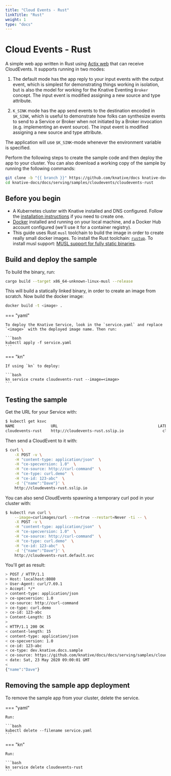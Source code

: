 ```yaml
---
title: "Cloud Events - Rust"
linkTitle: "Rust"
weight: 1
type: "docs"
---
```


# Cloud Events - Rust

A simple web app written in Rust using [Actix web](https://github.com/actix/actix-web)
that can receive CloudEvents. It supports running in two modes:

1. The default mode has the app reply to your input events with the output
   event, which is simplest for demonstrating things working in isolation, but
   is also the model for working for the Knative Eventing `Broker` concept.
   The input event is modified assigning a new source and type attribute.

2. `K_SINK` mode has the app send events to the destination encoded in
   `$K_SINK`, which is useful to demonstrate how folks can synthesize events to
   send to a Service or Broker when not initiated by a Broker invocation (e.g.
   implementing an event source).
   The input event is modified assigning a new source and type attribute.

The application will use `$K_SINK`-mode whenever the environment variable is
specified.

Perform the following steps to create the sample code and then deploy the app to your
cluster. You can also download a working copy of the sample by running the
following commands:

```bash
git clone -b "{{ branch }}" https://github.com/knative/docs knative-docs
cd knative-docs/docs/serving/samples/cloudevents/cloudevents-rust
```

## Before you begin

- A Kubernetes cluster with Knative installed and DNS configured. Follow the
  [installation instructions](../../../../install/) if you need to
  create one.
- [Docker](https://www.docker.com) installed and running on your local machine,
  and a Docker Hub account configured (we'll use it for a container registry).
- This guide uses Rust `musl` toolchain to build the image in order to create
  really small docker images. To install the Rust toolchain: [`rustup`](https://rustup.rs/).
  To install musl support: [MUSL support for fully static binaries](https://doc.rust-lang.org/edition-guide/rust-2018/platform-and-target-support/musl-support-for-fully-static-binaries.html).

## Build and deploy the sample

To build the binary, run:

```bash
cargo build --target x86_64-unknown-linux-musl --release
```

This will build a statically linked binary, in order to create an image from scratch. Now build the docker image:

```bash
docker build -t <image> .
```


=== "yaml"

    To deploy the Knative Service, look in the `service.yaml` and replace `<image>` with the deployed image name. Then run:

    ```bash
    kubectl apply -f service.yaml
    ```


=== "kn"

    If using `kn` to deploy:

    ```bash
    kn service create cloudevents-rust --image=<image>
    ```





## Testing the sample

Get the URL for your Service with:

```bash
$ kubectl get ksvc
NAME                URL                                            LATESTCREATED             LATESTREADY               READY   REASON
cloudevents-rust    http://cloudevents-rust.sslip.io                 cloudevents-rust-vl8fq    cloudevents-rust-vl8fq    True
```

Then send a CloudEvent to it with:

```bash
$ curl \
    -X POST -v \
    -H "content-type: application/json"  \
    -H "ce-specversion: 1.0"  \
    -H "ce-source: http://curl-command"  \
    -H "ce-type: curl.demo"  \
    -H "ce-id: 123-abc"  \
    -d '{"name":"Dave"}' \
    http://cloudevents-rust.sslip.io
```

You can also send CloudEvents spawning a temporary curl pod in your cluster with:

```bash
$ kubectl run curl \
    --image=curlimages/curl --rm=true --restart=Never -ti -- \
    -X POST -v \
    -H "content-type: application/json"  \
    -H "ce-specversion: 1.0"  \
    -H "ce-source: http://curl-command"  \
    -H "ce-type: curl.demo"  \
    -H "ce-id: 123-abc"  \
    -d '{"name":"Dave"}' \
    http://cloudevents-rust.default.svc
```

You'll get as result:

```bash
> POST / HTTP/1.1
> Host: localhost:8080
> User-Agent: curl/7.69.1
> Accept: */*
> content-type: application/json
> ce-specversion: 1.0
> ce-source: http://curl-command
> ce-type: curl.demo
> ce-id: 123-abc
> Content-Length: 15
>
< HTTP/1.1 200 OK
< content-length: 15
< content-type: application/json
< ce-specversion: 1.0
< ce-id: 123-abc
< ce-type: dev.knative.docs.sample
< ce-source: https://github.com/knative/docs/docs/serving/samples/cloudevents/cloudevents-rust
< date: Sat, 23 May 2020 09:00:01 GMT
<
{"name":"Dave"}
```

## Removing the sample app deployment

To remove the sample app from your cluster, delete the service.


=== "yaml"

    Run:

    ```bash
    kubectl delete --filename service.yaml
    ```


=== "kn"

    Run:

    ```bash
    kn service delete cloudevents-rust
    ```



